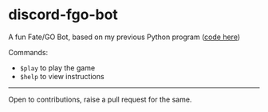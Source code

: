 # discord-fgo-bot
A fun Fate/GO Bot, based on my previous Python program ([code here](https://github.com/sam-india-007/fgo-game))

Commands:
- ```$play``` to play the game
- ```$help``` to view instructions
----
Open to contributions, raise a pull request for the same.
